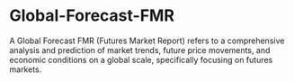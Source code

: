 # Global-Forecast-FMR
A Global Forecast FMR (Futures Market Report) refers to a comprehensive analysis and prediction of market trends, future price movements, and economic conditions on a global scale, specifically focusing on futures markets.
